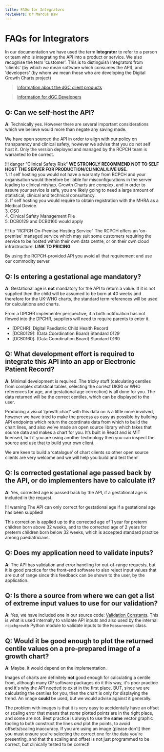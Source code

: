 ```yaml
---
title: FAQs for Integrators
reviewers: Dr Marcus Baw
---
```


# FAQs for Integrators

In our documentation we have used the term **Integrator** to refer to a person or team who is integrating the API into a product or service. We also recognise the term 'customer'. This is to distinguish Integrators from 'clients' (by which *we* mean software which consumes the API), and 'developers' (by whom *we* mean those who are developing the Digital Growth Charts project)

> [Information about the dGC client products](../products/products-overview.md)

> [Information for dGC Developers](../developer/start-here.md)

## Q: Can we self-host the API?

**A**: Technically yes. However there are several important considerations which we believe would more than negate any saving made.

We have open sourced the API in order to align with our policy on transparency and clinical safety, however we advise that you do not self host it. Only the version deployed and managed by the RCPCH team is warranted to be correct.

!!! danger "Clinical Safety Risk"
    **WE STRONGLY RECOMMEND NOT TO SELF HOST THE SERVER FOR PRODUCTION/CLINICAL/LIVE USE.**  
    1. If self hosting you would not have a warranty from RCPCH and your organisation would therefore be liable for misconfigurations in the server leading to clinical mishap. Growth Charts are complex, and in order to assure your service is safe, you are likely going to need a large amount of statistical, clinical and technical consultancy.  
    2. If self hosting you would require to obtain registration with the  MHRA as a Medical Device.  
    3. CSO  
    4. Clinical Safety Management File  
    5. DCB0129 and DCB0160 would apply  

!!! tip "RCPCH On-Premise Hosting Service"
    The RCPCH offers an 'on-premise' managed service which may suit some customers requiring the service to be hosted within their own data centre, or on their own cloud infrastructure. **LINK TO PRICING**



By using the RCPCH-provided API you avoid all that requirement and use our commodity server.

## Q: Is entering a gestational age mandatory?

**A**: Gestational age is **not** mandatory for the API to return a value. If it is not supplied then the child will be assumed to be born at 40 weeks and therefore for the UK-WHO charts, the standard term references will be used for calculations and charts.

From a DPCHR implementer perspective, if a birth notification has not flowed into the DPCHR, suppliers will need to require parents to enter it.

* [DPCHR]: Digital Paediatric Child Health Record
* [DCB0129]: (Data Coordination Board) Standard 0129
* [DCB0160]: (Data Coordination Board) Standard 0160

## Q: What development effort is required to integrate this API into an app or Electronic Patient Record?

**A**: Minimal development is required. The tricky stuff (calculating centiles from complex statistical tables, selecting the correct UK90 or WHO references for age, and gestational age correction) is all done for you. The data returned will be the correct centiles, which can be displayed to the user.

Producing a visual ‘growth chart’ with this data on is a little more involved, however we have tried to make the process as easy as possible by building API endpoints which return the coordinate data from which to build the chart lines, and also we’ve made an open source library which takes that source data and makes a chart for you. It’s built in React and is MIT licensed, but if you are using another technology then you can inspect the source and use that to build your own client.

We are keen to build a ‘catalogue’ of chart clients so other open source clients are very welcome and we will help you build and test them!

## Q: Is corrected gestational age passed back by the API, or do implementers have to calculate it?  

**A**: Yes, corrected age is passed back by the API, if a gestational age is included in the request.

!!! warning
    The API can only correct for gestational age if a gestational age has been supplied!

This correction is applied up to the corrected age of 1 year for preterm children born above 32 weeks, and to the corrected age of 2 years for preterm children born below 32 weeks, which is accepted standard practice among paediatricians.

## Q: Does my application need to validate inputs?

**A**: The API has validation and error handling for out-of-range requests, but it is good practice for the front-end software to also reject input values that are out of range since this feedback can be shown to the user, by the application.

## Q: Is there a source from where we can get a list of extreme input values to use for our validation?

**A**: Yes, we have included one in our source code: [Validation Constants](https://github.com/rcpch/digital-growth-charts-server/blob/alpha/rcpchgrowth/rcpchgrowth/constants/validation_constants.py). This is what is used internally to validate API inputs and also used by the internal `rcpchgrowth` Python module to validate inputs to the `Measurement` class.

## Q: Would it be good enough to plot the returned centile values on a pre-prepared **image** of a growth chart?  

**A**: Maybe. It would depend on the implementation.

Images of charts are definitely **not** good enough for calculating a centile from, although many GP software packages do it this way, it's poor practice and it's why the API needed to exist in the first place. BUT, since we are  calculating the centiles for you, then the chart is only for displaying the trend. An image **could** be used, but we would advise against it generally.

The problem with images is that it is very easy to accidentally have an offset or scaling error that means that *some* plotted points are in the right place, and some are not. Best practice is always to use the **same** vector graphic tooling to both construct the lines *and* plot the points, to avoid offsets/scaling inaccuracy. If you are using an image (please don't) then you must ensure you're selecting the correct one for the data you're presenting, and that the scaling and offset is not just programmed to be correct, but clinically tested to be correct!
